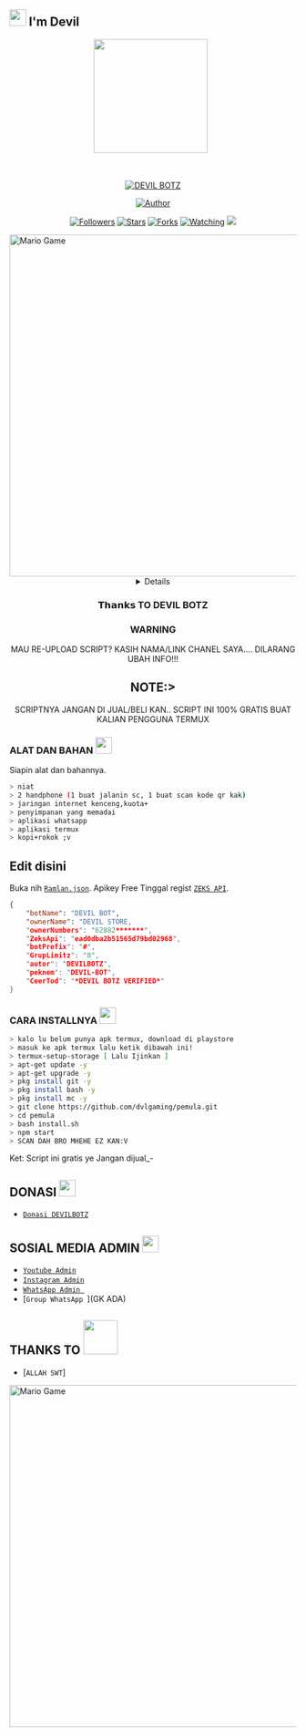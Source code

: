 ## <img src="https://github.com/TheDudeThatCode/TheDudeThatCode/blob/master/Assets/Hi.gif" width="29px"> I'm Devil
<p align="center">
<p align='center'><a href="https://instagram.com/devilstore19"><img height="200" src="https://github.com/DEVILBOTZ/DEVILBOTZ/blob/main/profile.jpg?raw=true"></a>&nbsp;&nbsp;</p>
</p>
<br>



<p align="center">
<a href="#"><img title="DEVIL BOTZ" src="https://img.shields.io/badge/DEVILBOTZ-green?colorA=%23ff0000&colorB=%23017e40&style=for-the-badge"></a>
</p>
<p align="center">
<a href="https://github.com/DEVILBOTZ"><img title="Author" src="https://img.shields.io/badge/AUTHOR-DEVIL-orange.svg?style=for-the-badge&logo=github"></a>
</p>
<p align="center">
<a href="https://github.com/dvlgaming/pemulav/followers"><img title="Followers" src="https://img.shields.io/github/followers/dvlgaming?color=blue&style=flat-square"></a>
<a href="https://github.com/dvlgaming/pemula/stargazers/"><img title="Stars" src="https://img.shields.io/github/stars/Ramlan404/babybotcolor=red&style=flat-square"></a>
<a href="https://github.com/dvlgaming/pemula/network/members"><img title="Forks" src="https://img.shields.io/github/forks/Ramlan404/babybot?color=red&style=flat-square"></a>
<a href="https://github.com/dvlgaming/pemula/watchers"><img title="Watching" src="https://img.shields.io/github/watchers/Ramlan404/babybot?label=Watchers&color=blue&style=flat-square"></a>
<a href="https://hits.seeyoufarm.com"><img src="https://hits.seeyoufarm.com/api/count/incr/badge.svg?url=https%3A%2F%2Fgithub.com%2FRamlan404%2Fbabybot&count_bg=%2379C83D&title_bg=%23555555&icon=probot.svg&icon_color=%2300FF6D&title=hits&edge_flat=false"/></a>
</p>
<img src="https://github.com/TheDudeThatCode/TheDudeThatCode/blob/master/Assets/Developer.gif" alt="Mario Game" width="600" />
<div align="center">
<details>
 
</details>

### 𝗧𝗵𝗮𝗻𝗸𝘀 TO DEVIL BOTZ

### WARNING
MAU RE-UPLOAD SCRIPT? KASIH NAMA/LINK CHANEL SAYA.... DILARANG UBAH INFO!!!

## NOTE:> 
SCRIPTNYA JANGAN DI JUAL/BELI KAN.. SCRIPT INI 100% GRATIS BUAT KALIAN PENGGUNA TERMUX
</div>

### ALAT DAN BAHAN <img src="https://github.com/TheDudeThatCode/TheDudeThatCode/blob/master/Assets/Mario_Hello_Big.gif" width="29px">
Siapin alat dan bahannya.
```bash
> niat
> 2 handphone (1 buat jalanin sc, 1 buat scan kode qr kak)
> jaringan internet kenceng,kuota+
> penyimpanan yang memadai
> aplikasi whatsapp
> aplikasi termux
> kopi+rokok ;v
```
## Edit disini
Buka nih [`Ramlan.json`](https://github.com/dvlgaming/pemula/edit/main/settings/Ramlan.json). Apikey Free Tinggal regist [`ZEKS API`](https://api.lolhuman.xyz/login).
```json
{
    "botName": "DEVIL BOT",
    "ownerName": "DEVIL STORE,
    "ownerNumbers": "62882*******",
    "ZeksApi": "ead0dba2b51565d79bd02968",
    "botPrefix": "#",
    "GrupLimitz": "0",
    "autor": "DEVILBOTZ",
    "peknem": "DEVIL-BOT",
    "CeerTod": "*DEVIL BOTZ VERIFIED*"
}

```
### CARA INSTALLNYA  <img src="https://github.com/TheDudeThatCode/TheDudeThatCode/blob/master/Assets/hmm.gif" width="29px">
```bash
> kalo lu belum punya apk termux, download di playstore
> masuk ke apk termux lalu ketik dibawah ini!
> termux-setup-storage [ Lalu Ijinkan ]
> apt-get update -y
> apt-get upgrade -y
> pkg install git -y
> pkg install bash -y
> pkg install mc -y
> git clone https://github.com/dvlgaming/pemula.git
> cd pemula
> bash install.sh
> npm start
> SCAN DAH BRO MHEHE EZ KAN:V
```


Ket: Script ini gratis ye Jangan dijual_-

## DONASI <img src="https://github.com/TheDudeThatCode/TheDudeThatCode/blob/master/Assets/coin.gif" width="29px">
* [`Donasi DEVILBOTZ`](https://saweria.co/Dvlgaming)


## SOSIAL MEDIA ADMIN <img src="https://github.com/TheDudeThatCode/TheDudeThatCode/blob/master/Assets/powerup.gif" width="29px">

* [`Youtube Admin`](https://youtube.com/c/DEVILBOTZ)
* [`Instagram Admin`](https://instagram.com/devilstore19)
* [`WhatsApp Admin `](https://wa.me/+6288215463787)
* [`Group WhatsApp `](GK ADA)
## THANKS TO <img src="https://github.com/TheDudeThatCode/TheDudeThatCode/blob/master/Assets/Handshake.gif" width="60px">

* [`ALLAH SWT`]
<img src="https://github.com/TheDudeThatCode/TheDudeThatCode/blob/master/Assets/Mario_Gameplay.gif" alt="Mario Game" width="600" />

